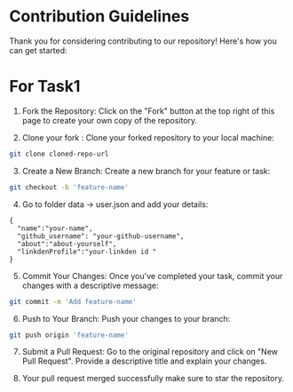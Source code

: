 # Contribution Guidelines

Thank you for considering contributing to our repository! Here's how you can get started:

# For Task1

1. Fork the Repository: Click on the "Fork" button at the top right of this page to create your own copy of the repository.

2. Clone your fork : Clone your forked repository to your local machine:
```bash
git clone cloned-repo-url
```

3. Create a New Branch: Create a new branch for your feature or task: 
```bash
git checkout -b 'feature-name'
```
4. Go to folder data -> user.json and add your details:
```
{
  "name":"your-name",
  "github_username": "your-github-username",
  "about":"about-yourself",
  "linkdenProfile":"your-linkden id "
}
```
5. Commit Your Changes: Once you've completed your task, commit your changes with a descriptive message: 
```bash
git commit -m 'Add feature-name'
```

6. Push to Your Branch: Push your changes to your branch: 
```bash
git push origin 'feature-name'
```

7. Submit a Pull Request: Go to the original repository and click on "New Pull Request". Provide a descriptive title and explain your changes.

8. Your pull request merged successfully make sure to star the repository.

